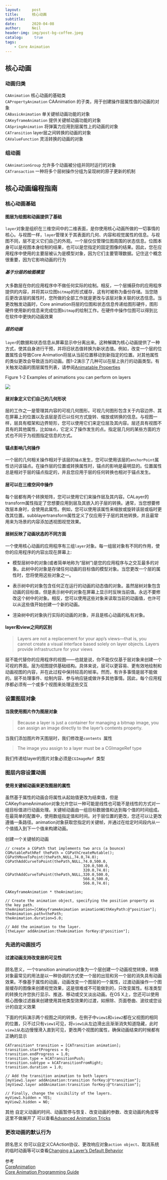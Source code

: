 ```yaml
---
layout:     post
title:      核心动画
subtitle:	 
date:       2020-04-08
author:     Neil
header-img: img/post-bg-coffee.jpeg
catalog: 	 true
tags:
    - Core Animation
---
```


## 核心动画

### 动画归类

`CAAnimation`  核心动画的基础类  
`CAPropertyAnimation` CAAnimation 的子类，用于创建操作层属性值的动画的对象  
`CABasicAnimation` 单关键帧动画功能的对象  
`CAKeyframeAnimation` 提供关键帧动画功能的对象  
`CASpringAnimation` 将弹簧力应用到层属性上的动画的对象  
`CATransition` layer层之间转换的动画的对象  
`CAValueFunction` 灵活转换的动画的对象

### 组动画

`CAAnimationGroup` 允许多个动画被分组并同时运行的对象  
`CATransaction` 一种将多个层树操作分组为呈现树的原子更新的机制

## 核心动画编程指南

### 核心动画基础

#### 图层为绘图和动画提供了基础

`layer`对象是组织在三维空间中的二维表面，是你使用核心动画所做的一切事情的核心。与视图一样，`layer`管理关于其表面的几何、内容和视觉属性的信息。与视图不同，层不定义它们自己的外观。一个层仅仅管理位图周围的状态信息。位图本身可以是视图本身绘制的结果，也可以是您指定的固定图像的结果。因此，您在应用程序中使用的主要层被认为是模型对象，因为它们主要管理数据。记住这个概念很重要，因为它影响动画的行为

##### 基于分层的绘图模型

大多数层在你的应用程序中不做任何实际的绘制。相反，一个层捕获你的应用程序提供的内容，并将其以位图`bitmap`的形式缓存，这有时被称为备份存储。当您随后更改该层的属性时，您所做的全部工作就是更改与该层对象关联的状态信息。当更改触发动画时，Core animation将层的位图和状态信息传递给图形硬件，图形硬件使用新的信息来完成位图`bitmap`的绘制工作。在硬件中操作位图可以得到比在软件中更快的动画效果

##### 层的动画

`layer`的数据和状态信息从屏幕显示中分离出来。这种解耦为核心动画提供了一种方式，使其自身进行干预，并将旧状态值转换为新状态值。例如，改变一个层的位置属性会导致Core Animation将层从当前位置移动到新指定的位置。对其他属性的类似更改会导致适当的动画。图1-2演示了几种可以在层上执行的动画类型。有关触发动画的图层属性列表，请参阅[Animatable Properties](https://developer.apple.com/library/archive/documentation/Cocoa/Conceptual/CoreAnimation_guide/AnimatableProperties/AnimatableProperties.html#//apple_ref/doc/uid/TP40004514-CH11-SW1)
	
Figure 1-2  Examples of animations you can perform on layers
	
![](https://developer.apple.com/library/archive/documentation/Cocoa/Conceptual/CoreAnimation_guide/Art/basics_animation_types_2x.png)

#### 层对象定义它们自己的几何形状

层的工作之一是管理其内容的可视几何图形。可视几何图形包含关于内容边界、其在屏幕上的位置以及该层是否已以任何方式旋转、缩放或转换的信息。与视图一样，层具有框架和边界矩形，您可以使用它们来定位层及其内容。层还具有视图不具有的其他属性，比如`锚点`，它定义了操作发生的点。指定层几何的某些方面的方式也不同于为视图指定信息的方式。

#### 锚点影响几何操作

一个层的几何相关操作相对于该层的`锚点`发生，您可以使用该层的`anchorPoint`属性访问该锚点。在操作层的位置或转换属性时，锚点的影响是最明显的。位置属性总是相对于层的锚点指定的，并且您应用于层的任何转换也相对于锚点发生。

#### 层可以在三维空间中操作

每个层都有两个转换矩阵，您可以使用它们来操作层及其内容。CALayer的transform属性指定了您想要应用到层及其嵌入的子层的转换。通常，当您想要修改层本身时，会使用此属性。例如，您可以使用该属性来缩放或旋转该层或临时更改其位置。subblayertransform属性定义了仅应用于子层的其他转换，并且最常用来为场景的内容添加透视图视觉效果。

#### 层树反映了动画状态的不同方面

一个使用核心动画的应用程序有三组`layer`对象。每一组层对象有不同的作用，使你的应用程序的内容出现在屏幕上:
  
* 模型层树中的对象(或者简单地称为“层树”)是您的应用程序与之交互最多的对象。此树中的对象是存储任何动画的目标值的模型对象。当您更改一个层的属性时，您将使用这些对象之一。

* 表示树中的对象包含任何正在运行的动画的动态值的对象。虽然层树对象包含动画的目标值，但是表示树中的对象在屏幕上显示时反映当前值。永远不要修改这个树中的对象。相反，您可以使用这些对象来读取当前的动画值，也许可以从这些值开始创建一个新的动画。

* 渲染树中的对象执行实际的动画的对象，并且是核心动画的私有对象。

#### layer和view之间的区别

> Layers are not a replacement for your app’s views—that is, you cannot create a visual interface based solely on layer objects. Layers provide infrastructure for your views

层不能代替你的应用程序的视图——也就是说，你不能仅仅基于层对象来创建一个可视的界面。层为视图提供基础结构。具体来说，层可以更容易、更有效地绘制和动画视图的内容，并在此过程中保持较高的帧率。然而，有许多事情是层不能做的。层不处理事件、绘制内容、参与响应链或做许多其他事情。因此，每个应用程序都必须有一个或多个视图来处理这些交互

### 设置图层对象

#### 当我使用图片作为图层对象
> Because a layer is just a container for managing a bitmap image, you can assign an image directly to the layer’s contents property.

当我们添加图片昨天图层时，我们修改是`contents `属性

>The image you assign to a layer must be a CGImageRef type

我们传递给layer的图片对象必须是`CGImageRef `类型

### 图层内容设置动画

#### 使用关键帧动画来更改图层的属性

虽然基于属性的动画会将属性从起始值更改为结束值，但是CAKeyframeAnimation对象允许您以一种可能是线性也可能不是线性的方式对一组目标值进行动画处理。关键帧动画由一组目标数据值和达到每个值的时间组成。在最简单的配置中，使用数组指定值和时间。对于层位置的更改，您还可以让更改遵循一条路径。animation对象获取您指定的关键帧，并通过在给定时间段内从一个值插入到下一个值来构建动画。

创建一个关键帧的动画

```
// create a CGPath that implements two arcs (a bounce)
CGMutablePathRef thePath = CGPathCreateMutable();
CGPathMoveToPoint(thePath,NULL,74.0,74.0);
CGPathAddCurveToPoint(thePath,NULL,74.0,500.0,
                                   320.0,500.0,
                                   320.0,74.0);
CGPathAddCurveToPoint(thePath,NULL,320.0,500.0,
                                   566.0,500.0,
                                   566.0,74.0);
 
CAKeyframeAnimation * theAnimation;
 
// Create the animation object, specifying the position property as the key path.
theAnimation=[CAKeyframeAnimation animationWithKeyPath:@"position"];
theAnimation.path=thePath;
theAnimation.duration=5.0;
 
// Add the animation to the layer.
[theLayer addAnimation:theAnimation forKey:@"position"];
```

### 先进的动画技巧

#### 过渡动画支持改变层的可见性

顾名思义，一个transition animation对象为一个层创建一个动画视觉转换，转换对象最常见的用法是以一种协调的方式使一个层的出现和另一个层的消失具有动画效果。不像基于属性的动画，动画改变一个图层的一个属性，过渡动画操作一个图层缓存的图像来创建视觉效果，这是很难或不可能做到的，只改变属性。标准类型的转换允许您执行显示、推送、移动或交叉淡出动画。在OS X上，您还可以使用核心图像过滤器来创建使用其他类型效果的过渡，如擦除、页面卷曲、波纹或您设计的自定义效果

下面的代码演示两个视图之间的转换，在例子中`view1`和`view2`都在父视图的相同的位置，只不过只有`view1`可见，将`view1`从左边滑出且渐渐消失知道隐藏，此时`view2`从右边慢慢滑入直到可见，更改两个视图的属性，确保动画结束的时候都有正确的显示

```
CATransition* transition = [CATransition animation];
transition.startProgress = 0;
transition.endProgress = 1.0;
transition.type = kCATransitionPush;
transition.subtype = kCATransitionFromRight;
transition.duration = 1.0;
 
// Add the transition animation to both layers
[myView1.layer addAnimation:transition forKey:@"transition"];
[myView2.layer addAnimation:transition forKey:@"transition"];
 
// Finally, change the visibility of the layers.
myView1.hidden = YES;
myView2.hidden = NO;
```
其他 自定义动画的时间、动画暂停与恢复、改变动画的参数、改变动画的角度等 这里不做展开了 
可以查看[Advanced Animation Tricks](https://developer.apple.com/library/archive/documentation/Cocoa/Conceptual/CoreAnimation_guide/AdvancedAnimationTricks/AdvancedAnimationTricks.html#//apple_ref/doc/uid/TP40004514-CH8-SW1)

### 更改动画的默认行为

顾名思义 你可以自定义CAAction协议、更改响应对象`action object`、取消系统的临时动画等可以查看[Changing a Layer’s Default Behavior](https://developer.apple.com/library/archive/documentation/Cocoa/Conceptual/CoreAnimation_guide/ReactingtoLayerChanges/ReactingtoLayerChanges.html#//apple_ref/doc/uid/TP40004514-CH7-SW1)

参考  
[CoreAnimation](https://developer.apple.com/documentation/quartzcore)  
[Core Animation Programming Guide](https://developer.apple.com/library/archive/documentation/Cocoa/Conceptual/CoreAnimation_guide/CoreAnimationBasics/CoreAnimationBasics.html#//apple_ref/doc/uid/TP40004514-CH2-SW3)


